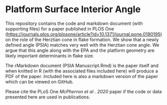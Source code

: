 # Platform Surface Interior Angle

This repository contains the code and markdown document (with supporting files) for a paper published in PLOS One (https://journals.plos.org/plosone/article?id=10.1371/journal.pone.0190195) on the role of the Herztian cone in flake formation.  We show that a newly defined angle (PSIA) matches very well with the Herztian cone angle.  We argue that this angle along with the EPA and the platform geometry are likely important determinants in flake size. 

The rMarkdown document (PSIA Manuscript.Rmd) is the paper itself and when knitted in R (with the associated files included here) will produce a PDF of the paper.  Included here is also a markdown version of the paper which can be viewed on GitHub.

Please cite the PLoS One *McPherron et al . 2020* paper if the code or data presented here are used in publications.

